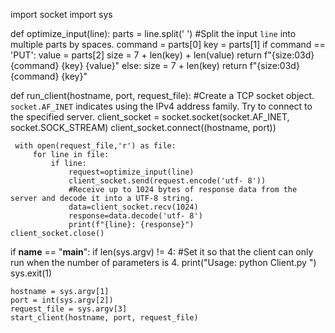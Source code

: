 
import socket
import sys

def optimize_input(line):
    parts = line.split(' ')  #Split the input `line` into multiple parts by spaces.
    command = parts[0]
    key = parts[1]
    if command == 'PUT':
        value = parts[2]
        size = 7 + len(key) + len(value)
        return f"{size:03d} {command} {key} {value}"
    else:
        size = 7 + len(key)
        return f"{size:03d} {command} {key}"

def run_client(hostname, port, request_file):
      #Create a TCP socket object. `socket.AF_INET` indicates using the IPv4 address family. Try to connect to the specified server.
     client_socket = socket.socket(socket.AF_INET, socket.SOCK_STREAM)
     client_socket.connect((hostname, port))

     with open(request_file,'r') as file:
         for line in file:
             if line:
                 request=optimize_input(line)
                 client_socket.send(request.encode('utf- 8'))
                 #Receive up to 1024 bytes of response data from the server and decode it into a UTF-8 string.
                 data=client_socket.recv(1024)
                 response=data.decode('utf- 8')
                 print(f"{line}: {response}")
    client_socket.close()

if __name__ == "__main__":
    if len(sys.argv) != 4:  #Set it so that the client can only run when the number of parameters is 4.
        print("Usage: python Client.py <hostname> <port> <requestFile>")
        sys.exit(1)
    
    hostname = sys.argv[1]
    port = int(sys.argv[2])
    request_file = sys.argv[3]
    start_client(hostname, port, request_file)